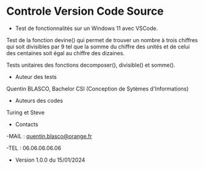 # Controle Version Code Source 


* Test de fonctionnalités sur un Windows 11 avec VSCode.

Test de la fonction devine() qui permet de trouver un nombre à trois chiffres qui soit divisibles par 9 tel que la somme du chiffre des unités et de celui des centaines soit égal au chiffre des dizaines.

Tests unitaires des fonctions decomposer(), divisible() et somme().

* Auteur des tests 

Quentin BLASCO, Bachelor CSI (Conception de Sytèmes d'Informations)

* Auteurs des codes

Turing et Steve

* Contacts

-MAIL : quentin.blasco@orange.fr

-TEL : 06.06.06.06.06

* Version 1.0.0 du 15/01/2024